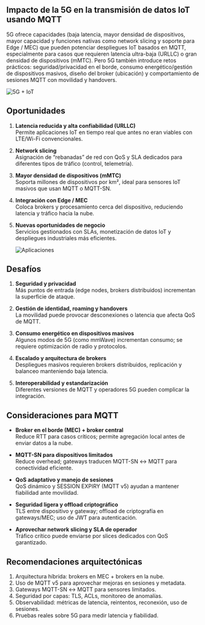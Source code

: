 
## Impacto de la 5G en la transmisión de datos IoT usando MQTT
5G ofrece capacidades (baja latencia, mayor densidad de dispositivos, mayor capacidad y funciones nativas como network slicing y soporte para Edge / MEC) que pueden potenciar despliegues IoT basados en MQTT, especialmente para casos que requieren latencia ultra-baja (URLLC) o gran densidad de dispositivos (mMTC). Pero 5G también introduce retos prácticos: seguridad/privacidad en el borde, consumo energético/gestión de dispositivos masivos, diseño del broker (ubicación) y comportamiento de sesiones MQTT con movilidad y handovers.

![5G + IoT](https://www.galiciatelecom.com/hubfs/C%C3%B3mo%20IoT%20y%205G%20est%C3%A1n%20Transformando%20las%20Ciudades%20e%20Industrias.png)

## Oportunidades

1. **Latencia reducida y alta confiabilidad (URLLC)**  
   Permite aplicaciones IoT en tiempo real que antes no eran viables con LTE/Wi-Fi convencionales.

2. **Network slicing**  
   Asignación de “rebanadas” de red con QoS y SLA dedicados para diferentes tipos de tráfico (control, telemetría).

3. **Mayor densidad de dispositivos (mMTC)**  
   Soporta millones de dispositivos por km², ideal para sensores IoT masivos que usan MQTT o MQTT-SN.

4. **Integración con Edge / MEC**  
   Coloca brokers y procesamiento cerca del dispositivo, reduciendo latencia y tráfico hacia la nube.

5. **Nuevas oportunidades de negocio**  
   Servicios gestionados con SLAs, monetización de datos IoT y despliegues industriales más eficientes.

   ![Aplicaciones](https://img.impactotic.co/wp-content/uploads/2024/02/15165129/image-2.png)

## Desafíos

1. **Seguridad y privacidad**  
   Más puntos de entrada (edge nodes, brokers distribuidos) incrementan la superficie de ataque.

2. **Gestión de identidad, roaming y handovers**  
   La movilidad puede provocar desconexiones o latencia que afecta QoS de MQTT.

3. **Consumo energético en dispositivos masivos**  
   Algunos modos de 5G (como mmWave) incrementan consumo; se requiere optimización de radio y protocolos.

4. **Escalado y arquitectura de brokers**  
   Despliegues masivos requieren brokers distribuidos, replicación y balanceo manteniendo baja latencia.

5. **Interoperabilidad y estandarización**  
   Diferentes versiones de MQTT y operadores 5G pueden complicar la integración.

## Consideraciones para MQTT

- **Broker en el borde (MEC) + broker central**  
  Reduce RTT para casos críticos; permite agregación local antes de enviar datos a la nube.

- **MQTT-SN para dispositivos limitados**  
  Reduce overhead; gateways traducen MQTT-SN ↔ MQTT para conectividad eficiente.

- **QoS adaptativo y manejo de sesiones**  
  QoS dinámico y SESSION EXPIRY (MQTT v5) ayudan a mantener fiabilidad ante movilidad.

- **Seguridad ligera y offload criptográfico**  
  TLS entre dispositivo y gateway; offload de criptografía en gateways/MEC; uso de JWT para autenticación.

- **Aprovechar network slicing y SLA de operador**  
  Tráfico crítico puede enviarse por slices dedicados con QoS garantizado.

## Recomendaciones arquitectónicas

1. Arquitectura híbrida: brokers en MEC + brokers en la nube.
2. Uso de MQTT v5 para aprovechar mejoras en sesiones y metadata.
3. Gateways MQTT-SN ↔ MQTT para sensores limitados.
4. Seguridad por capas: TLS, ACLs, monitoreo de anomalías.
5. Observabilidad: métricas de latencia, reintentos, reconexión, uso de sesiones.
6. Pruebas reales sobre 5G para medir latencia y fiabilidad.
